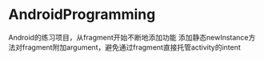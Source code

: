 # AndroidProgramming
Android的练习项目，从fragment开始不断地添加功能
添加静态newInstance方法对fragment附加argument，避免通过fragment直接托管activity的intent
